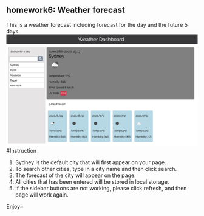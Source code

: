 ## homework6: Weather forecast
This is a weather forecast including forecast for the day and the future 5 days.
![img](./Assets/screencap.png)
#Instruction
1. Sydney is the default city that will first appear on your page.
2. To search other cities, type in a city name and then click search.
3. The forecast of the city will appear on the page.
4. All cities that has been entered will be stored in local storage.
5. If the sidebar buttons are not working, please click refresh, and then page will work again.

Enjoy~
